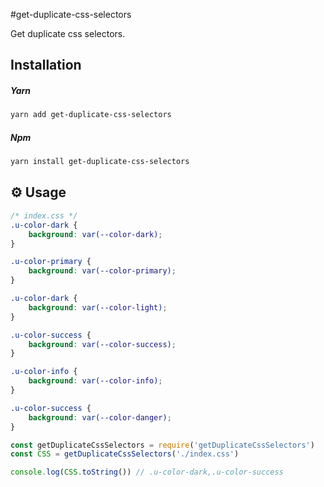 #get-duplicate-css-selectors

Get duplicate css selectors.

## Installation

##### Yarn

```sh
yarn add get-duplicate-css-selectors
```

##### Npm

```sh
yarn install get-duplicate-css-selectors
```

## :gear: Usage

```css
/* index.css */
.u-color-dark {
    background: var(--color-dark);
}

.u-color-primary {
    background: var(--color-primary);
}

.u-color-dark {
    background: var(--color-light);
}

.u-color-success {
    background: var(--color-success);
}

.u-color-info {
    background: var(--color-info);
}

.u-color-success {
    background: var(--color-danger);
}

```

```js
const getDuplicateCssSelectors = require('getDuplicateCssSelectors')
const CSS = getDuplicateCssSelectors('./index.css')

console.log(CSS.toString()) // .u-color-dark,.u-color-success
```
